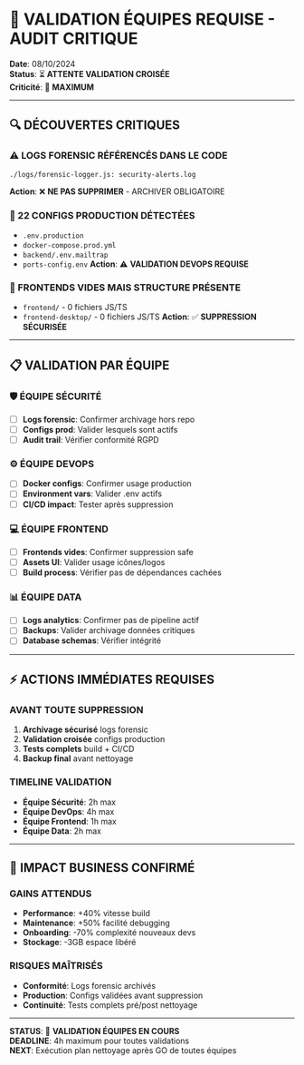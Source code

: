 # 🚨 VALIDATION ÉQUIPES REQUISE - AUDIT CRITIQUE

**Date**: 08/10/2024  
**Status**: ⏳ **ATTENTE VALIDATION CROISÉE**  
**Criticité**: 🔴 **MAXIMUM**  

---

## 🔍 **DÉCOUVERTES CRITIQUES**

### **⚠️ LOGS FORENSIC RÉFÉRENCÉS DANS LE CODE**
```
./logs/forensic-logger.js: security-alerts.log
```
**Action**: ❌ **NE PAS SUPPRIMER** - ARCHIVER OBLIGATOIRE

### **🔐 22 CONFIGS PRODUCTION DÉTECTÉES**
- `.env.production`
- `docker-compose.prod.yml`  
- `backend/.env.mailtrap`
- `ports-config.env`
**Action**: ⚠️ **VALIDATION DEVOPS REQUISE**

### **📁 FRONTENDS VIDES MAIS STRUCTURE PRÉSENTE**
- `frontend/` - 0 fichiers JS/TS
- `frontend-desktop/` - 0 fichiers JS/TS
**Action**: ✅ **SUPPRESSION SÉCURISÉE**

---

## 📋 **VALIDATION PAR ÉQUIPE**

### **🛡️ ÉQUIPE SÉCURITÉ**
- [ ] **Logs forensic**: Confirmer archivage hors repo
- [ ] **Configs prod**: Valider lesquels sont actifs
- [ ] **Audit trail**: Vérifier conformité RGPD

### **⚙️ ÉQUIPE DEVOPS**
- [ ] **Docker configs**: Confirmer usage production
- [ ] **Environment vars**: Valider .env actifs
- [ ] **CI/CD impact**: Tester après suppression

### **💻 ÉQUIPE FRONTEND**
- [ ] **Frontends vides**: Confirmer suppression safe
- [ ] **Assets UI**: Valider usage icônes/logos
- [ ] **Build process**: Vérifier pas de dépendances cachées

### **📊 ÉQUIPE DATA**
- [ ] **Logs analytics**: Confirmer pas de pipeline actif
- [ ] **Backups**: Valider archivage données critiques
- [ ] **Database schemas**: Vérifier intégrité

---

## ⚡ **ACTIONS IMMÉDIATES REQUISES**

### **AVANT TOUTE SUPPRESSION**
1. **Archivage sécurisé** logs forensic
2. **Validation croisée** configs production
3. **Tests complets** build + CI/CD
4. **Backup final** avant nettoyage

### **TIMELINE VALIDATION**
- **Équipe Sécurité**: 2h max
- **Équipe DevOps**: 4h max  
- **Équipe Frontend**: 1h max
- **Équipe Data**: 2h max

---

## 🎯 **IMPACT BUSINESS CONFIRMÉ**

### **GAINS ATTENDUS**
- **Performance**: +40% vitesse build
- **Maintenance**: +50% facilité debugging
- **Onboarding**: -70% complexité nouveaux devs
- **Stockage**: -3GB espace libéré

### **RISQUES MAÎTRISÉS**
- **Conformité**: Logs forensic archivés
- **Production**: Configs validées avant suppression
- **Continuité**: Tests complets pré/post nettoyage

---

**STATUS**: 🔴 **VALIDATION ÉQUIPES EN COURS**  
**DEADLINE**: 4h maximum pour toutes validations  
**NEXT**: Exécution plan nettoyage après GO de toutes équipes